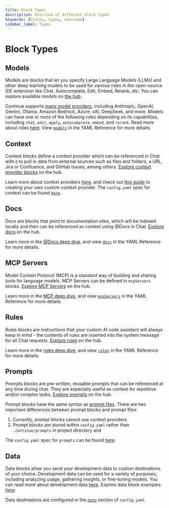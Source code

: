 ```yaml
---
title: Block Types
description: Overview of different block types
keywords: [blocks, types, overview]
sidebar_label: Types
---
```


# Block Types

## Models

Models are blocks that let you specify Large Language Models (LLMs) and other deep learning models to be used for various roles in the open-source IDE extension like Chat, Autocomplete, Edit, Embed, Rerank, etc. You can explore available models on [the hub](https://hub.continue.dev/explore/models).

Continue supports [many model providers](../../customize/model-providers), including Anthropic, OpenAI, Gemini, Ollama, Amazon Bedrock, Azure, xAI, DeepSeek, and more. Models can have one or more of the following roles depending on its capabilities, including `chat`, `edit`, `apply`, `autocomplete`, `embed`, and `rerank`. Read more about roles [here](../../customize/model-roles). View [`models`](../../reference.md#models) in the YAML Reference for more details.

## Context

Context blocks define a context provider which can be referenced in Chat with `@` to pull in data from external sources such as files and folders, a URL, Jira or Confluence, and GitHub issues, among others. [Explore context provider blocks](https://hub.continue.dev/explore/context) on the hub.

Learn more about context providers [here](../../reference.md#context), and check out [this guide](../../customize/tutorials/build-your-own-context-provider.mdx) to creating your own custom context provider. The `config.yaml` spec for context can be found [`here`](../../reference.md#context).

## Docs

Docs are blocks that point to documentation sites, which will be indexed locally and then can be referenced as context using @Docs in Chat. [Explore docs](https://hub.continue.dev/explore/docs) on the hub.

Learn more in the [@Docs deep dive](../../customize/deep-dives/docs.mdx), and view [`docs`](../../reference.md#docs) in the YAML Reference for more details.

## MCP Servers

Model Context Protocol (MCP) is a standard way of building and sharing tools for language models. MCP Servers can be defined in `mcpServers` blocks. [Explore MCP Servers](https://hub.continue.dev/explore/mcp) on the hub.

Learn more in the [MCP deep dive](../../customize/deep-dives/mcp.mdx), and view [`mcpServers`](../../reference.md#mcpservers) in the YAML Reference for more details.

## Rules

Rules blocks are instructions that your custom AI code assistant will always keep in mind - the contents of rules are inserted into the system message for all Chat requests. [Explore rules](https://hub.continue.dev/explore/rules) on the hub.

Learn more in the [rules deep dive](../../customize/deep-dives/rules.md), and view [`rules`](../../reference.md#rules) in the YAML Reference for more details.

## Prompts

Prompts blocks are pre-written, reusable prompts that can be referenced at any time during chat. They are especially useful as context for repetitive and/or complex tasks. [Explore prompts](https://hub.continue.dev/explore/prompts) on the hub.

Prompt blocks have the same syntax as [prompt files](../../customize/deep-dives/prompt-files.md). There are two important differences between prompt blocks and prompt files:

1. Currently, prompt blocks cannot use context providers
2. Prompt blocks are stored within `config.yaml` rather than `.continue/prompts` in project directory and

The `config.yaml` spec for `prompts` can be found [here](../../reference.md#prompts).

## Data

Data blocks allow you send your development data to custom destinations of your choice. Development data can be used for a variety of purposes, including analyzing usage, gathering insights, or fine-tuning models. You can read more about development data [here](../../customize/deep-dives/development-data.md). Explore data block examples [here](https://hub.continue.dev/explore/data).

Data destinations are configured in the [`data`](../../reference.md#data) section of `config.yaml`.
